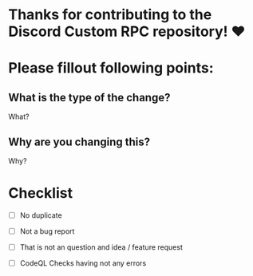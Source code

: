 # Thanks for contributing to the Discord Custom RPC repository! ❤

# Please fillout following points:

## What is the type of the change?
What?


## Why are you changing this?
Why?


# Checklist
- [ ] No duplicate
- [ ] Not a bug report
- [ ] That is not an question and idea / feature request
- [ ] CodeQL Checks having not any errors


